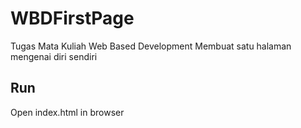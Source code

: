 # WBDFirstPage
Tugas Mata Kuliah Web Based Development 
Membuat satu halaman mengenai diri sendiri


## Run
Open index.html in browser
